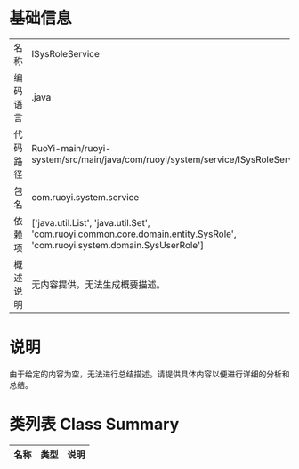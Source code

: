 # 基础信息

|      |      |
|------|------|
| 名称 | ISysRoleService |
| 编码语言 | .java |
| 代码路径 | RuoYi-main/ruoyi-system/src/main/java/com/ruoyi/system/service/ISysRoleService.java |
| 包名 | com.ruoyi.system.service |
| 依赖项 | ['java.util.List', 'java.util.Set', 'com.ruoyi.common.core.domain.entity.SysRole', 'com.ruoyi.system.domain.SysUserRole'] |
| 概述说明 | 无内容提供，无法生成概要描述。 |

# 说明

由于给定的内容为空，无法进行总结描述。请提供具体内容以便进行详细的分析和总结。

# 类列表 Class Summary

| 名称   | 类型  | 说明 |
|-------|------|-------------|




